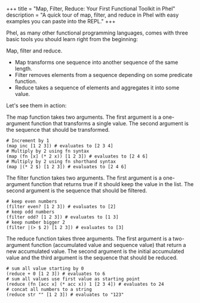 +++
title = "Map, Filter, Reduce: Your First Functional Toolkit in Phel"
description = "A quick tour of map, filter, and reduce in Phel with easy examples you can paste into the REPL."
+++

Phel, as many other functional programming languages, comes with three basic tools you should learn right from the beginning:

Map, filter and reduce.

- Map transforms one sequence into another sequence of the same length.
- Filter removes elements from a sequence depending on some predicate function.
- Reduce takes a sequence of elements and aggregates it into some value.

Let's see them in action:

The map function takes two arguments. The first argument is a one-argument function that transforms a single value. The second argument is the sequence that should be transformed.

```phel
# Increment by 1
(map inc [1 2 3]) # evaluates to [2 3 4]
# Multiply by 2 using fn syntax
(map (fn [x] (* 2 x)) [1 2 3]) # evaluates to [2 4 6]
# Multiply by 2 using fn shorthand syntax
(map |(* 2 $) [1 2 3]) # evaluates to [2 4 6]
```

The filter function takes two arguments. The first argument is a one-argument function that returns true if it should keep the value in the list. The second argument is the sequence that should be filtered.

```phel
# keep even numbers
(filter even? [1 2 3]) # evaluates to [2]
# keep odd numbers
(filter odd? [1 2 3]) # evaluates to [1 3]
# keep number bigger 2
(filter |(> $ 2) [1 2 3]) # evaluates to [3]
```

The reduce function takes three arguments. The first argument is a two-argument function (accumulated value and sequence value) that return a new accumulated value. The second argument is the initial accumulated value and the third argument is the sequence that should be reduced.

```phel
# sum all value starting by 0
(reduce + 0 [1 2 3]) # evaluates to 6
# sum all values use first value as starting point
(reduce (fn [acc x] (* acc x)) 1 [2 3 4]) # evaluates to 24
# concat all numbers to a string
(reduce str "" [1 2 3]) # evaluates to "123"
```
